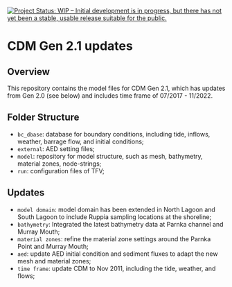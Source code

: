 [![Project Status: WIP – Initial development is in progress, but there has not yet been a stable, usable release suitable for the public.](https://www.repostatus.org/badges/latest/wip.svg)](https://www.repostatus.org/#wip)

# CDM Gen 2.1 updates

## Overview
This repository contains the model files for CDM Gen 2.1, which has updates from Gen 2.0 (see below) and includes time frame of 07/2017 - 11/2022.  

## Folder Structure
- `bc_dbase`: database for boundary conditions, including tide, inflows, weather, barrage flow, and initial conditions; 
- `external`: AED setting files;
- `model`: repository for model structure, such as mesh, bathymetry, material zones, node-strings;
- `run`: configuration files of TFV;

## Updates
- `model domain`: model domain has been extended in North Lagoon and South Lagoon to include Ruppia sampling locations at the shoreline; 
- `bathymetry`: Integrated the latest bathymetry data at Parnka channel and Murray Mouth;
- `material zones`: refine the material zone settings around the Parnka Point and Murray Mouth;
- `aed`: update AED initial condition and sediment fluxes to adapt the new mesh and material zones;
- `time frame`: update CDM to Nov 2011, including the tide, weather, and flows;

